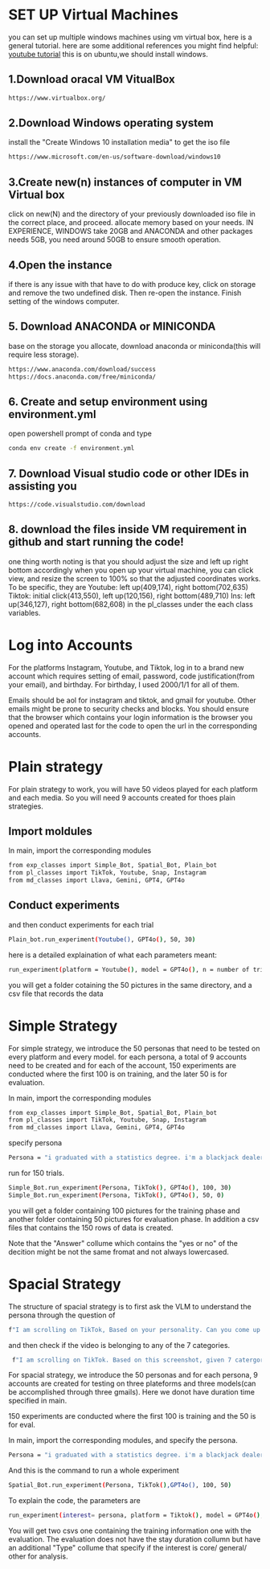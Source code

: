 # SET UP Virtual Machines
you can set up multiple windows machines using vm virtual box, here is a general tutorial.
here are some additional references you might find helpful:
[youtube tutorial](https://www.youtube.com/watch?v=nvdnQX9UkMY)
this is on ubuntu,we should install windows.

## 1.Download oracal VM VitualBox

```bash
https://www.virtualbox.org/
```

## 2.Download Windows operating system
install the "Create Windows 10 installation media" to get the iso file
```bash
https://www.microsoft.com/en-us/software-download/windows10
```

## 3.Create new(n) instances of computer in VM Virtual box

click on new(N) and the directory of your previously downloaded iso file in the correct place,
and proceed.
allocate memory based on your needs. IN EXPERIENCE, WINDOWS take 20GB and ANACONDA and other packages needs 5GB, you need around 50GB to ensure smooth operation.


## 4.Open the instance

if there is any issue with that have to do with produce key, click on storage and remove the two undefined disk.
Then re-open the instance.
Finish setting of the windows computer.

## 5. Download ANACONDA or MINICONDA

base on the storage you allocate, download anaconda or miniconda(this will require less storage).
```bash
https://www.anaconda.com/download/success
https://docs.anaconda.com/free/miniconda/
```

## 6. Create and setup environment using environment.yml

open powershell prompt of conda and type
```bash
conda env create -f environment.yml
```

## 7. Download Visual studio code or other IDEs in assisting you
```bash
https://code.visualstudio.com/download
```
## 8. download the files inside VM requirement in github and start running the code!

one thing worth noting is that you should adjust the size and left up right bottom accordingly
when you open up your virtual machine, you can click view, and resize the screen to 100% so that the adjusted coordinates works. 
To be specific, they are 
Youtube: left up(409,174), right bottom(702,635)
Tiktok: initial click(413,550), left up(120,156), right bottom(489,710)
Ins: left up(346,127), right bottom(682,608)
in the pl_classes under the each class variables.


# Log into Accounts

For the platforms Instagram, Youtube, and Tiktok, log in to a brand new account which requires
setting of email, password, code justification(from your email), and birthday. For birthday, I used 2000/1/1 for all of them.

Emails should be aol for instagram and tiktok, and gmail for youtube. Other emails might be prone to security checks and blocks.
You should ensure that the browser which contains your login information is the browser you opened and operated last for the code to open the url in the corresponding accounts.


# Plain strategy

For plain strategy to work, you will have 50 videos played for each platform and each media.
So you will need 9 accounts created for thoes plain strategies.

## Import moldules
In main, import the corresponding modules

```bash
from exp_classes import Simple_Bot, Spatial_Bot, Plain_bot
from pl_classes import TikTok, Youtube, Snap, Instagram
from md_classes import Llava, Gemini, GPT4, GPT4o
```

## Conduct experiments
and then conduct experiments for each trial

```bash
Plain_bot.run_experiment(Youtube(), GPT4o(), 50, 30)
```

here is a detailed explaination of what each parameters meant:
```bash
run_experiment(platform = Youtube(), model = GPT4o(), n = number of trials, time = stay duration when decided to stay)
```

you will get a folder cotaining the 50 pictures in the same directory, and a csv file that records the data

# Simple Strategy

For simple strategy, we introduce the 50 personas that need to be tested on every platform and every model.
for each persona, a total of 9 accounts need to be created and for each of the account, 150 experiments are conducted where the first 100 is on training, and the later 50 is for evaluation.

In main, import the corresponding modules

```bash
from exp_classes import Simple_Bot, Spatial_Bot, Plain_bot
from pl_classes import TikTok, Youtube, Snap, Instagram
from md_classes import Llava, Gemini, GPT4, GPT4o
```
specify persona
```bash
Persona = "i graduated with a statistics degree. i'm a blackjack dealer. i know how to count cards in blackjack. i have 3 kids."
```
run for 150 trials.
```bash
Simple_Bot.run_experiment(Persona, TikTok(), GPT4o(), 100, 30)
Simple_Bot.run_experiment(Persona, TikTok(), GPT4o(), 50, 0)
```


you will get a folder containing 100 pictures for the training phase and another folder containing 50 pictures for evaluation phase. In addition a csv files that contains the 150 rows of data is created.

Note that the "Answer" collume which contains the "yes or no" of the decition might be not the same fromat and not always lowercased.

# Spacial Strategy

The structure of spacial strategy is to first ask the VLM to understand the persona through the question of 
```bash
f"I am scrolling on TikTok, Based on your personality. Can you come up with six general visual content you given your personality might enjoy? Rank it in order. Answer short word separated in commas. Your response should only be the answer."
```
and then check if the video is belonging to any of the 7 categories.
```bash
 f"I am scrolling on TikTok. Based on this screenshot, given 7 catergories: {cate1}, {cate2}, {cate3}, {cate4}, {cate5}, {core},  other.  Help me decide which category it belongs to or related to. Please answer in a single word."
```

For spacial strategy, we introduce the 50 personas and for each persona, 9 accounts are created for testing on three plateforms and three models(can be accomplished through three gmails). Here we donot have duration time specified in main.

150 experiments are conducted where the first 100 is training and the 50 is for eval.

In main, import the corresponding modules, and specify the persona.

```bash
Persona = "i graduated with a statistics degree. i'm a blackjack dealer. i know how to count cards in blackjack. i have 3 kids."
```
And this is the command to run a whole experiment
```bash
Spatial_Bot.run_experiment(Persona, TikTok(),GPT4o(), 100, 50)
```
To explain the code, the parameters are
```bash
run_experiment(interest= persona, platform = Tiktok(), model = GPT4o(), training_number = 100, evaluating_number= 50)
```

You will get two csvs one containing the training information one with the evaluation. The evaluation does not have the stay duration collumn but have an additional "Type" collume that specify if the interest is core/ general/ other for analysis.











